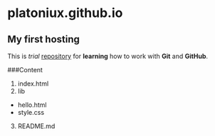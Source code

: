 # platoniux.github.io
## My first hosting

This is *trial* [repository](https://github.com/Platoniux/platoniux.github.io "Platoniux") for **learning** how  to work with **Git** and **GitHub**.

###Content

1. index.html
2. lib
  * hello.html
  * style.css
3. README.md
